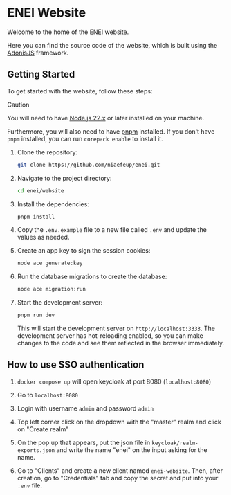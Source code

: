 # ENEI Website

Welcome to the home of the ENEI website.

Here you can find the source code of the website, which is built using the [AdonisJS](https://adonisjs.com) framework.

## Getting Started

To get started with the website, follow these steps:

> [!CAUTION]
>
> You will need to have [Node.js 22.x](https://nodejs.org/) or later installed on your machine.
>
> Furthermore, you will also need to have [pnpm](https://pnpm.io/) installed.
> If you don't have `pnpm` installed, you can run `corepack enable` to install it.

1. Clone the repository:

   ```bash
   git clone https://github.com/niaefeup/enei.git
   ```

2. Navigate to the project directory:

   ```bash
   cd enei/website
   ```

3. Install the dependencies:

   ```bash
   pnpm install
   ```

4. Copy the `.env.example` file to a new file called `.env` and update the values as needed.

5. Create an app key to sign the session cookies:

   ```bash
   node ace generate:key
   ```

6. Run the database migrations to create the database:

   ```bash
   node ace migration:run
   ```

7. Start the development server:

   ```bash
   pnpm run dev
   ```

   This will start the development server on `http://localhost:3333`.
   The development server has hot-reloading enabled, so you can make changes to the code and see them reflected in the browser immediately.

## How to use SSO authentication

1. `docker compose up` will open keycloak at port 8080 (`localhost:8080`)

2. Go to `localhost:8080`

3. Login with username `admin` and password `admin`

4. Top left corner click on the dropdown with the "master" realm and click on "Create realm"

5. On the pop up that appears, put the json file in `keycloak/realm-exports.json` and write the name "enei" on the input asking for the name.

6. Go to "Clients" and create a new client named `enei-website`. Then, after creation, go to "Credentials" tab and copy the secret and put into your `.env` file.